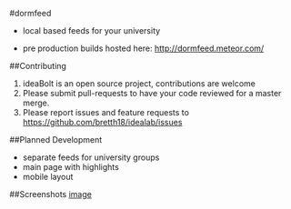 #dormfeed
- local based feeds for your university

- pre production builds hosted here: http://dormfeed.meteor.com/

##Contributing
  1. ideaBolt is an open source project, contributions are welcome
  2. Please submit pull-requests to have your code reviewed for a master merge.
  3. Please report issues and feature requests to https://github.com/bretth18/idealab/issues

##Planned Development
* separate feeds for university groups
* main page with highlights
* mobile layout

##Screenshots
[image](https://cloud.githubusercontent.com/assets/955730/12968343/699452fa-d025-11e5-98f2-f249bb9122bf.png)
